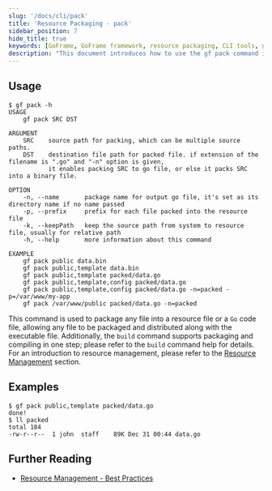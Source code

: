 ```yaml
---
slug: '/docs/cli/pack'
title: 'Resource Packaging - pack'
sidebar_position: 7
hide_title: true
keywords: [GoFrame, GoFrame framework, resource packaging, CLI tools, gf pack, resource files, go code files, file packaging, command line tools, source code management]
description: "This document introduces how to use the gf pack command in the GoFrame framework to package any file into a resource file or Go code file. Through this tool, users can achieve resource packaging and distribute it along with the executable file. Additionally, the gf pack command can be combined with the build command to achieve packaging and compiling in one step. The document provides a detailed list of usage methods and option explanations to help users better understand and use this feature."
--- 
```


## Usage

```text
$ gf pack -h
USAGE
    gf pack SRC DST

ARGUMENT
    SRC    source path for packing, which can be multiple source paths.
    DST    destination file path for packed file. if extension of the filename is ".go" and "-n" option is given,
           it enables packing SRC to go file, or else it packs SRC into a binary file.

OPTION
    -n, --name       package name for output go file, it's set as its directory name if no name passed
    -p, --prefix     prefix for each file packed into the resource file
    -k, --keepPath   keep the source path from system to resource file, usually for relative path
    -h, --help       more information about this command

EXAMPLE
    gf pack public data.bin
    gf pack public,template data.bin
    gf pack public,template packed/data.go
    gf pack public,template,config packed/data.go
    gf pack public,template,config packed/data.go -n=packed -p=/var/www/my-app
    gf pack /var/www/public packed/data.go -n=packed
```

This command is used to package any file into a resource file or a `Go` code file, allowing any file to be packaged and distributed along with the executable file. Additionally, the `build` command supports packaging and compiling in one step; please refer to the `build` command help for details. For an introduction to resource management, please refer to the [Resource Management](../核心组件/资源管理/资源管理.md) section.

## Examples

```text
$ gf pack public,template packed/data.go
done!
$ ll packed
total 184
-rw-r--r--  1 john  staff    89K Dec 31 00:44 data.go
```

## Further Reading

- [Resource Management - Best Practices](../核心组件/资源管理/资源管理-最佳实践.md)